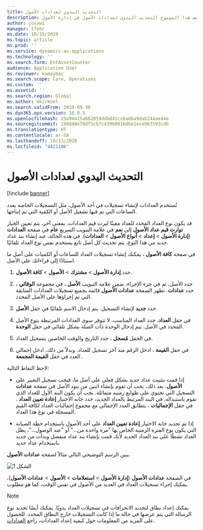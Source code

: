 ```yaml
---
title: التحديث اليدوي لعدادات الأصول
description: يصف هذا الموضوع التحديث اليدوي لعدادات الأصول‬ في إدارة الأصول.
author: josaw1
manager: tfehr
ms.date: 10/15/2019
ms.topic: article
ms.prod: ''
ms.service: dynamics-ax-applications
ms.technology: ''
ms.search.form: EntAssetCounter
audience: Application User
ms.reviewer: kamaybac
ms.search.scope: Core, Operations
ms.custom: ''
ms.assetid: ''
ms.search.region: Global
ms.author: mkirknel
ms.search.validFrom: 2019-09-30
ms.dyn365.ops.version: 10.0.5
ms.openlocfilehash: 23a94415a662059ddbd41cc6a0ba9dab24aae44e
ms.sourcegitcommit: 199848e78df5cb7c439b001bdbe1ece963593cdb
ms.translationtype: HT
ms.contentlocale: ar-SA
ms.lasthandoff: 10/13/2020
ms.locfileid: "4421186"
---
```

# <a name="manual-update-of-asset-counters"></a>التحديث اليدوي لعدادات الأصول

[!include [banner](../../includes/banner.md)]



تُستخدم العدادات لإنشاء تسجيلات في أحد الأصول، مثل التسجيلات الخاصة بعدد الساعات التي تم فيها تشغيل الأصل أو الكمية التي تم إنتاجها.

قد يكون نوع العداد المحدد للعداد معينًا ليرث قيم العدادات. بمعني آخر، يتم تعيين الخيار **توارث قيم عداد الأصول** إلى **نعم** في علامة التبويب السريع **عام** في صفحة **العدادات** (**إدارة الأصول** > **إعداد** > **أنواع الأصول** > **العدادات**). في هذه الحالة، عند إنشاء بند عداد جديد من هذا النوع، يتم تحديث كل أصل تابع يستخدم نفس نوع العداد تلقائيًا.

في صفحة **كافة الأصول** ، يمكنك إنشاء تسجيلات العداد للساعات أو الكميات على أصل ما استنادًا إلى قراءاتك على الأصل.

1. حدد **إدارة الأصول** > **مشترك** > **الأصول** > **كافة الأصول**.

2. حدد الأصل، ثم في جزء الإجراء، ضمن علامة التبويب **الأصل** ، في مجموعة **الوقائي** ، حدد **عدادات**. تظهر الصفحة **عدادات الأصول** قائمة بجميع تسجيلات العدادات السابقة التي تم إجراؤها على الأصل المحدد.

3. حدد **جديد** لإنشاء التسجيل. يتم إدخال الاسم تلقائيًا في حقل **الأصل**.

4. في حقل **العداد**، حدد العداد المناسب. لا تتوفر سوى العدادات المرتبطة بنوع الأصل المحدد في الأصل. يتم إدخال الوحدة ذات الصلة بشكل تلقائي في حقل **الوحدة**.

5. في الحقل **مُسجل** ، حدد التاريخ والوقت الخاصين بتسجيل العداد.

6. في حقل **القيمة** ، ادخل الرقم منذ آخر تسجيل للعداد. وبدلاً من ذلك، ادخل إجمالي العدد في حقل **القيمة المجمعة** .

لاحظ النقاط التالية:

- إذا قمت بتثبيت عداد جديد بشكل فعلي على أصل ما، فيجب تسجيل التغيير على الأصل في صفحة **عدادات‏‎ الأصول**. بعد ذلك، يجب أن تقوم بإنشاء اثنين من بنود التسجيل التي تحتوي على طوابع زمنيه متماثلة. يجب أن يكون البند الأول للعداد الذي تقوم باستبداله. في البند المرتبط بالعداد الجديد، حدد خانه الاختيار **إعادة تعيين العداد** . في حقل **الإجماليات** ، يتطابق العدد الإجمالي مع مجموع إجماليات العداد لكافة القيم المسجلة في نوع هذا العداد.

- إذا تم تحديد خانة الاختيار **إعادة تعيين العداد** على أحد الأصول باستخدام خطة الصيانة التي يكون نوع الفترة الزمنية الخاص بها "مرة واحدة من..." أو "عند الوصول..."، يظل العداد نشطًا على بند العداد الجديد لأنك قمت بإنشاء بند عداد منفصل وبدأت من جديد باستخدام عداد جديد.

يبين الرسم التوضيحي التالي مثالاً لصفحة **عدادات الأصول**.

![الشكل 1](media/11-work-orders.png)

في الصفحة **عدادات الأصول** (**إدارة الأصول** > **استعلامات** > **الأصول** > **عدادات الأصول**)، يمكنك إجراء تسجيلات العداد في العديد من الأصول في نفس الوقت، كما هو مطلوب.

>[!NOTE]
>يمكنك إعداد نطاق لتحديد الانحرافات في تسجيلات العداد يدويًا. يمكنك أيضًا تحديد نوع الرسالة التي يتم عرضها في حالة ما إذا كانت التسجيلات خارج النطاق المحدد. للحصول على المزيد من المعلومات حول كيفية إعداد العدادات، راجع [العدادات](../setup-for-objects/counters.md).

